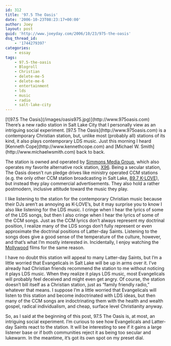 ```yaml
---
id: 312
title: '97.5 The Oasis'
date: '2006-10-23T08:23:17+00:00'
author: Joey
layout: post
guid: 'http://www.joeyday.com/2006/10/23/975-the-oasis'
dsq_thread_id:
    - '1744279397'
categories:
    - essay
tags:
    - 97.5-the-oasis
    - Blogroll
    - Christian
    - delete-me-5
    - delete-me-6
    - entertainment
    - lds
    - music
    - radio
    - salt-lake-city
---
```


<div class="rpic">[![97.5 The Oasis](/images/oasis975.jpg)](http://www.975oasis.com)</div>There’s a new radio station in Salt Lake City that I personally view as an intriguing social experiment. [97.5 The Oasis](http://www.975oasis.com) is a contemporary Christian station, but, unlike most (probably all) stations of its kind, it also plays contemporary LDS music. Just this morning I heard [Kenneth Cope](http://www.kennethcope.com) and [Michael W. Smith](http://www.michaelwsmith.com) back to back.

The station is owned and operated by [Simmons Media Group](http://en.wikipedia.org/wiki/Simmons_Media_Group), which also operates my favorite alternative rock station, [X96](http://www.x96.com). Being a secular station, The Oasis doesn’t run pledge drives like ministry operated CCM stations (e.g. the only other CCM station broadcasting in Salt Lake, [89.7 K-LOVE](http://www.klove.com)), but instead they play commercial advertisements. They also hold a rather postmodern, inclusive attitude toward the music they play.

I like listening to the station for the contemporary Christian music because their DJs aren’t as annoying as K-LOVE’s, but it may surprise you to know I also like listening for the LDS music. I cringe when I hear the lyrics of some of the LDS songs, but then I also cringe when I hear the lyrics of some of the CCM songs. Just as the CCM lyrics don’t always represent my doctrinal position, I realize many of the LDS songs don’t fully represent or even approximate the doctrinal positions of Latter-day Saints. Listening to the songs does give a good sense of the temperature of the culture, however, and that’s what I’m mostly interested in. Incidentally, I enjoy watching the [Mollywood](http://en.wikipedia.org/wiki/LDS_cinema) films for the same reason.

I have no doubt this station will appeal to many Latter-day Saints, but I’m a little worried that Evangelicals in Salt Lake will be up in arms over it. I’ve already had Christian friends recommend the station to me without noticing it plays LDS music. When they realize it plays LDS music, most Evangelicals will probably feel deceived and might even get angry. Of course, the station doesn’t bill itself as a Christian station, just as “family friendly radio,” whatever that means. I suppose I’m a little worried that Evangelicals will listen to this station and become indoctrinated with LDS ideas, but then many of the CCM songs are indoctrinating them with the health and wealth gospel, radical individualism, and cheap, surface level Christianity anyway.

So, as I said at the beginning of this post, 97.5 The Oasis is, at most, an intriguing social experiment. I’m curious to see how Evangelicals and Latter-day Saints react to the station. It will be interesting to see if it gains a large listener base or if both communities reject it as being too secular and lukewarm. In the meantime, it’s got its own spot on my preset dial.